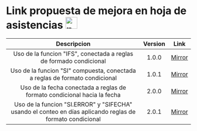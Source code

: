    # Link propuesta de mejora en hoja de asistencias <img width="32px" alt="programmer" src="https://cdn-icons-png.flaticon.com/512/3125/3125856.png"/>
 
| Descripcion|Version|Link|
| :----: | :----: | :----:|
| Uso de la funcion "IFS", conectada a reglas de formado condicional| 1.0.0 | [Mirror](https://docs.google.com/spreadsheets/d/1PV-L9zemZ_223-5OcrbIvxnEIdM_JgkspfPvGIbVqMg/edit?usp=sharing) |
| Uso de la funcion "SI" compuesta, conectada a reglas de formato condicional| 1.0.1 | [Mirror](https://docs.google.com/spreadsheets/d/1hJMJZktJESB9G-sz-ogjgVNK5IVkl5MWyKEqMvnaw1I/edit?usp=sharing) |
| Uso de la fecha conectada a reglas de formato condicional hacia la fecha| 2.0.0 | [Mirror](https://docs.google.com/spreadsheets/d/1GOtJSqeH4rkbRBnOVnfoBgl1ZhpSwDubyFbaI9q3tW4/edit?usp=sharing) |
|Uso de la funcion "SI.ERROR" y "SIFECHA" usando el conteo en días aplicando reglas de formato condicional |2.0.1| [Mirror](https://docs.google.com/spreadsheets/d/1k4zXrexVgQjcMVymyvwVLzLIdE4e6wnfhstiyspSQg4/edit?usp=sharing) |
